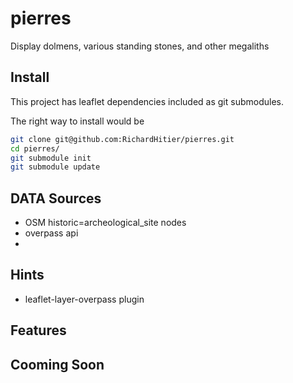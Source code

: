 # pierres

Display dolmens, various standing stones, and other megaliths

## Install

This project has leaflet dependencies included as git
submodules.

The right way to install would be

```bash
git clone git@github.com:RichardHitier/pierres.git
cd pierres/
git submodule init
git submodule update
```

## DATA Sources

  * OSM historic=archeological_site nodes
  * overpass api 
  *




## Hints

  *  leaflet-layer-overpass plugin

## Features

## Cooming Soon


